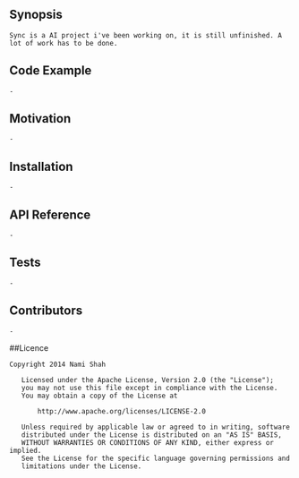 ## Synopsis

    Sync is a AI project i've been working on, it is still unfinished. A lot of work has to be done.

## Code Example

    -

## Motivation

    -

## Installation

    -

## API Reference

    -

## Tests

    -

## Contributors

    -

##Licence

    Copyright 2014 Nami Shah
    
       Licensed under the Apache License, Version 2.0 (the "License");
       you may not use this file except in compliance with the License.
       You may obtain a copy of the License at
    
           http://www.apache.org/licenses/LICENSE-2.0
    
       Unless required by applicable law or agreed to in writing, software
       distributed under the License is distributed on an "AS IS" BASIS,
       WITHOUT WARRANTIES OR CONDITIONS OF ANY KIND, either express or implied.
       See the License for the specific language governing permissions and
       limitations under the License.
